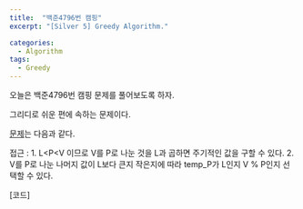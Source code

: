 ```yaml
---
title:  "백준4796번 캠핑"
excerpt: "[Silver 5] Greedy Algorithm."

categories:
  - Algorithm
tags:
  - Greedy
---
```

오늘은 백준4796번 캠핑 문제를 풀어보도록 하자.

그리디로 쉬운 편에 속하는 문제이다.

[문제](https://www.acmicpc.net/problem/4796)는 다음과 같다.

접근 : 1. L<P<V 이므로 V를 P로 나눈 것을 L과 곱하면 주기적인 값을 구할 수 있다.
       2. V를 P로 나눈 나머지 값이 L보다 큰지 작은지에 따라 temp_P가 L인지 V % P인지 선택할 수 있다.

[코드]
<script src="https://gist.github.com/Hong-kee/21c46d082f5a547680c702f33aab4a29#file-baek4796-cpp"></script>
